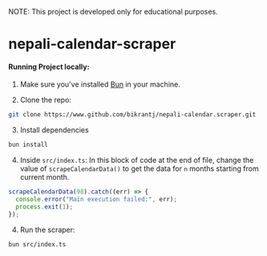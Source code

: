 NOTE: This project is developed only for educational purposes.

# nepali-calendar-scraper

#### Running Project locally:

1. Make sure you've installed [Bun](https://bun.sh) in your machine.



2. Clone the repo:
```bash
git clone https://www.github.com/bikrantj/nepali-calendar.scraper.git
```

3. Install dependencies
```bash
bun install
```

4. Inside `src/index.ts`:
In this block of code at the end of file, change the value of `scrapeCalendarData()` to get the data for `n` months starting from current month.
```ts
scrapeCalendarData(98).catch((err) => {
  console.error("Main execution failed:", err);
  process.exit(1);
});

```
4. Run the scraper:
```bash
bun src/index.ts
```

